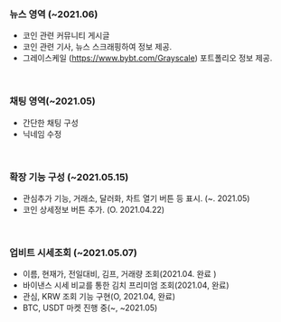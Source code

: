 ### 뉴스 영역 (~2021.06)
 - 코인 관련 커뮤니티 게시글
 - 코인 관련 기사, 뉴스 스크래핑하여 정보 제공.
 - 그레이스케일 (https://www.bybt.com/Grayscale) 포트폴리오 정보 제공.
 
 <br/>

 ### 채팅 영역(~2021.05)
 - 간단한 채팅 구성
 - 닉네임 수정

<br/>

### 확장 기능 구성 (~2021.05.15)
 - 관심추가 기능, 거래소, 달러화, 차트 열기 버튼 등 표시. (~. 2021.05)
 - 코인 상세정보 버튼 추가. (O. 2021.04.22)

<br/>

### 업비트 시세조회 (~2021.05.07)
 - 이름, 현재가, 전일대비, 김프, 거래량 조회(2021.04. 완료 )
 - 바이낸스 시세 비교를 통한 김치 프리미엄 조회(2021.04, 완료)
 - 관심, KRW 조회 기능 구현(O, 2021.04, 완료)
 - BTC, USDT 마켓 진행 중(~, ~2021.05)
